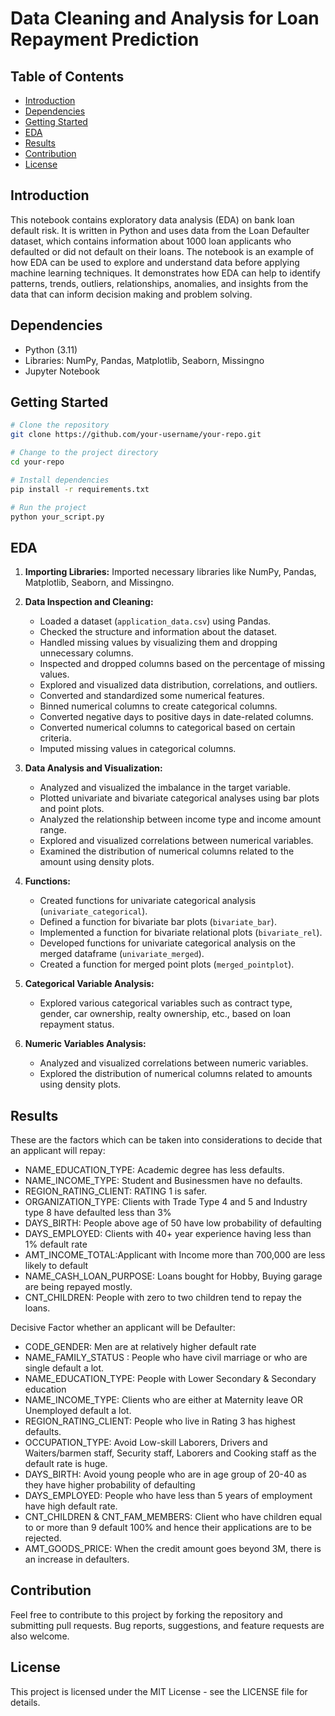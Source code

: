 # Data Cleaning and Analysis for Loan Repayment Prediction


## Table of Contents

- [Introduction](#introduction)
- [Dependencies](#dependencies)
- [Getting Started](#getting-started)
- [EDA](#eda)
- [Results](#results)
- [Contribution](#contribution)
- [License](#license)

## Introduction

This notebook contains exploratory data analysis (EDA) on bank loan default risk. It is written in Python and uses data from the Loan Defaulter dataset, which contains information about 1000 loan applicants who defaulted or did not default on their loans. The notebook is an example of how EDA can be used to explore and understand data before applying machine learning techniques. It demonstrates how EDA can help to identify patterns, trends, outliers, relationships, anomalies, and insights from the data that can inform decision making and problem solving.

## Dependencies

- Python (3.11)
- Libraries: NumPy, Pandas, Matplotlib, Seaborn, Missingno
- Jupyter Notebook

## Getting Started

```bash
# Clone the repository
git clone https://github.com/your-username/your-repo.git

# Change to the project directory
cd your-repo

# Install dependencies
pip install -r requirements.txt

# Run the project
python your_script.py
```

## EDA

1. **Importing Libraries:** Imported necessary libraries like NumPy, Pandas, Matplotlib, Seaborn, and Missingno.

2. **Data Inspection and Cleaning:**
   - Loaded a dataset (`application_data.csv`) using Pandas.
   - Checked the structure and information about the dataset.
   - Handled missing values by visualizing them and dropping unnecessary columns.
   - Inspected and dropped columns based on the percentage of missing values.
   - Explored and visualized data distribution, correlations, and outliers.
   - Converted and standardized some numerical features.
   - Binned numerical columns to create categorical columns.
   - Converted negative days to positive days in date-related columns.
   - Converted numerical columns to categorical based on certain criteria.
   - Imputed missing values in categorical columns.

3. **Data Analysis and Visualization:**
   - Analyzed and visualized the imbalance in the target variable.
   - Plotted univariate and bivariate categorical analyses using bar plots and point plots.
   - Analyzed the relationship between income type and income amount range.
   - Explored and visualized correlations between numerical variables.
   - Examined the distribution of numerical columns related to the amount using density plots.

4. **Functions:**
   - Created functions for univariate categorical analysis (`univariate_categorical`).
   - Defined a function for bivariate bar plots (`bivariate_bar`).
   - Implemented a function for bivariate relational plots (`bivariate_rel`).
   - Developed functions for univariate categorical analysis on the merged dataframe (`univariate_merged`).
   - Created a function for merged point plots (`merged_pointplot`).

5. **Categorical Variable Analysis:**
   - Explored various categorical variables such as contract type, gender, car ownership, realty ownership, etc., based on loan repayment status.

6. **Numeric Variables Analysis:**
   - Analyzed and visualized correlations between numeric variables.
   - Explored the distribution of numerical columns related to amounts using density plots.


## Results
 These are the factors  which can be taken into considerations to decide that an applicant will repay:
- NAME_EDUCATION_TYPE: Academic degree has less defaults.
- NAME_INCOME_TYPE: Student and Businessmen have no defaults.
- REGION_RATING_CLIENT: RATING 1 is safer.
- ORGANIZATION_TYPE: Clients with Trade Type 4 and 5 and Industry type 8 have defaulted less than 3%
- DAYS_BIRTH: People above age of 50 have low probability of defaulting
- DAYS_EMPLOYED: Clients with 40+ year experience having less than 1% default rate
- AMT_INCOME_TOTAL:Applicant with Income more than 700,000 are less likely to default
- NAME_CASH_LOAN_PURPOSE: Loans bought for Hobby, Buying garage are being repayed mostly.
- CNT_CHILDREN: People with zero to two children tend to repay the loans.

  
Decisive Factor whether an applicant will be Defaulter:
- CODE_GENDER: Men are at relatively higher default rate
- NAME_FAMILY_STATUS : People who have civil marriage or who are single default a lot.
- NAME_EDUCATION_TYPE: People with Lower Secondary & Secondary education
- NAME_INCOME_TYPE: Clients who are either at Maternity leave OR Unemployed default a lot.
- REGION_RATING_CLIENT: People who live in Rating 3 has highest defaults.
- OCCUPATION_TYPE: Avoid Low-skill Laborers, Drivers and Waiters/barmen staff, Security staff, Laborers and Cooking staff as the default rate is huge.
- DAYS_BIRTH: Avoid young people who are in age group of 20-40 as they have higher probability of defaulting
- DAYS_EMPLOYED: People who have less than 5 years of employment have high default rate.
- CNT_CHILDREN & CNT_FAM_MEMBERS: Client who have children equal to or more than 9 default 100% and hence their applications are to be rejected.
- AMT_GOODS_PRICE: When the credit amount goes beyond 3M, there is an increase in defaulters.

## Contribution

Feel free to contribute to this project by forking the repository and submitting pull requests. Bug reports, suggestions, and feature requests are also welcome.

## License

This project is licensed under the MIT License - see the LICENSE file for details.

